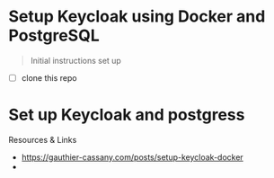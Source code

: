 # Setup Keycloak using Docker and PostgreSQL

> Initial instructions set up

- [ ] clone this repo

# Set up Keycloak and postgress

Resources & Links
- https://gauthier-cassany.com/posts/setup-keycloak-docker
-
